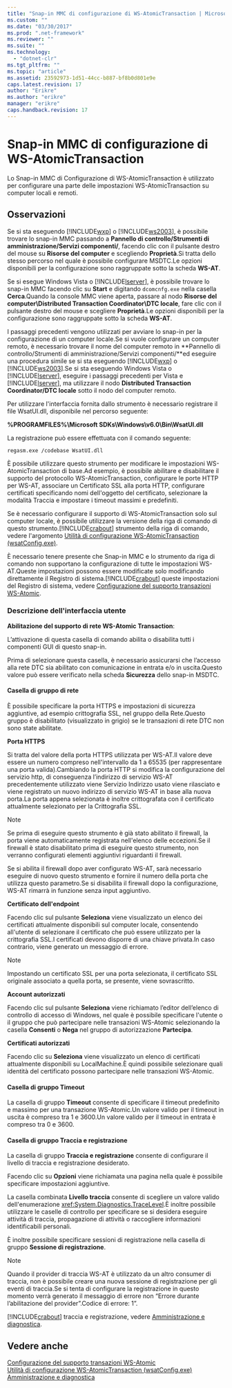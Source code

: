 ```yaml
---
title: "Snap-in MMC di configurazione di WS-AtomicTransaction | Microsoft Docs"
ms.custom: ""
ms.date: "03/30/2017"
ms.prod: ".net-framework"
ms.reviewer: ""
ms.suite: ""
ms.technology: 
  - "dotnet-clr"
ms.tgt_pltfrm: ""
ms.topic: "article"
ms.assetid: 23592973-1d51-44cc-b887-bf8b0d801e9e
caps.latest.revision: 17
author: "Erikre"
ms.author: "erikre"
manager: "erikre"
caps.handback.revision: 17
---
```

# Snap-in MMC di configurazione di WS-AtomicTransaction
Lo Snap\-in MMC di Configurazione di WS\-AtomicTransaction è utilizzato per configurare una parte delle impostazioni WS\-AtomicTransaction su computer locali e remoti.  
  
## Osservazioni  
 Se si sta eseguendo [!INCLUDE[wxp](../../../includes/wxp-md.md)] o [!INCLUDE[ws2003](../../../includes/ws2003-md.md)], è possibile trovare lo snap\-in MMC passando a **Pannello di controllo\/Strumenti di amministrazione\/Servizi componenti\/**, facendo clic con il pulsante destro del mouse su **Risorse del computer** e scegliendo **Proprietà**.Si tratta dello stesso percorso nel quale è possibile configurare MSDTC.Le opzioni disponibili per la configurazione sono raggruppate sotto la scheda **WS\-AT**.  
  
 Se si esegue Windows Vista o [!INCLUDE[lserver](../../../includes/lserver-md.md)], è possibile trovare lo snap\-in MMC facendo clic su **Start** e digitando `dcomcnfg.exe` nella casella **Cerca**.Quando la console MMC viene aperta, passare al nodo **Risorse del computer\\Distributed Transaction Coordinator\\DTC locale**, fare clic con il pulsante destro del mouse e scegliere **Proprietà**.Le opzioni disponibili per la configurazione sono raggruppate sotto la scheda **WS\-AT**.  
  
 I passaggi precedenti vengono utilizzati per avviare lo snap\-in per la configurazione di un computer locale.Se si vuole configurare un computer remoto, è necessario trovare il nome del computer remoto in **Pannello di controllo\/Strumenti di amministrazione\/Servizi componenti\/**ed eseguire una procedura simile se si sta eseguendo [!INCLUDE[wxp](../../../includes/wxp-md.md)] o [!INCLUDE[ws2003](../../../includes/ws2003-md.md)].Se si sta eseguendo Windows Vista o [!INCLUDE[lserver](../../../includes/lserver-md.md)], eseguire i passaggi precedenti per Vista e [!INCLUDE[lserver](../../../includes/lserver-md.md)], ma utilizzare il nodo **Distributed Transaction Coordinator\/DTC locale** sotto il nodo del computer remoto.  
  
 Per utilizzare l'interfaccia fornita dallo strumento è necessario registrare il file WsatUI.dll, disponibile nel percorso seguente:  
  
 **%PROGRAMFILES%\\Microsoft SDKs\\Windows\\v6.0\\Bin\\WsatUI.dll**  
  
 La registrazione può essere effettuata con il comando seguente:  
  
```Output  
regasm.exe /codebase WsatUI.dll  
```  
  
 È possibile utilizzare questo strumento per modificare le impostazioni WS\-AtomicTransaction di base.Ad esempio, è possibile abilitare e disabilitare il supporto del protocollo WS\-AtomicTransaction, configurare le porte HTTP per WS\-AT, associare un Certificato SSL alla porta HTTP, configurare certificati specificando nomi dell'oggetto del certificato, selezionare la modalità Traccia e impostare i timeout massimi e predefiniti.  
  
 Se è necessario configurare il supporto di WS\-AtomicTransaction solo sul computer locale, è possibile utilizzare la versione della riga di comando di questo strumento.[!INCLUDE[crabout](../../../includes/crabout-md.md)] strumento della riga di comando, vedere l'argomento [Utilità di configurazione WS\-AtomicTransaction \(wsatConfig.exe\)](../../../docs/framework/wcf/ws-atomictransaction-configuration-utility-wsatconfig-exe.md).  
  
 È necessario tenere presente che Snap\-in MMC e lo strumento da riga di comando non supportano la configurazione di tutte le impostazioni WS\-AT.Queste impostazioni possono essere modificate solo modificando direttamente il Registro di sistema.[!INCLUDE[crabout](../../../includes/crabout-md.md)] queste impostazioni del Registro di sistema, vedere [Configurazione del supporto transazioni WS\-Atomic](../../../docs/framework/wcf/feature-details/configuring-ws-atomic-transaction-support.md).  
  
### Descrizione dell'interfaccia utente  
 **Abilitazione del supporto di rete WS\-Atomic Transaction**:  
  
 L’attivazione di questa casella di comando abilita o disabilita tutti i componenti GUI di questo snap\-in.  
  
 Prima di selezionare questa casella, è necessario assicurarsi che l’accesso alla rete DTC sia abilitato con comunicazione in entrata e\/o in uscita.Questo valore può essere verificato nella scheda **Sicurezza** dello snap\-in MSDTC.  
  
#### Casella di gruppo di rete  
 È possibile specificare la porta HTTPS e impostazioni di sicurezza aggiuntive, ad esempio crittografia SSL, nel gruppo della Rete.Questo gruppo è disabilitato \(visualizzato in grigio\) se le transazioni di rete DTC non sono state abilitate.  
  
 **Porta HTTPS**  
  
 Si tratta del valore della porta HTTPS utilizzata per WS\-AT.Il valore deve essere un numero compreso nell'intervallo da 1 a 65535 \(per rappresentare una porta valida\).Cambiando la porta HTTP si modifica la configurazione del servizio http, di conseguenza l’indirizzo di servizio WS\-AT precedentemente utilizzato viene  Servizio Indirizzo usato viene rilasciato e viene registrato un nuovo indirizzo di servizio WS\-AT in base alla nuova porta.La porta appena selezionata è inoltre crittografata con il certificato attualmente selezionato per la Crittografia SSL.  
  
> [!NOTE]
>  Se prima di eseguire questo strumento è già stato abilitato il firewall, la porta viene automaticamente registrata nell'elenco delle eccezioni.Se il firewall è stato disabilitato prima di eseguire questo strumento, non verranno configurati elementi aggiuntivi riguardanti il firewall.  
  
 Se si abilita il firewall dopo aver configurato WS\-AT, sarà necessario eseguire di nuovo questo strumento e fornire il numero della porta che utilizza questo parametro.Se si disabilita il firewall dopo la configurazione, WS\-AT rimarrà in funzione senza input aggiuntivo.  
  
 **Certificato dell'endpoint**  
  
 Facendo clic sul pulsante **Seleziona** viene visualizzato un elenco dei certificati attualmente disponibili sul computer locale, consentendo all'utente di selezionare il certificato che può essere utilizzato per la crittografia SSL.I certificati devono disporre di una chiave privata.In caso contrario, viene generato un messaggio di errore.  
  
> [!NOTE]
>  Impostando un certificato SSL per una porta selezionata, il certificato SSL originale associato a quella porta, se presente, viene sovrascritto.  
  
 **Account autorizzati**  
  
 Facendo clic sul pulsante **Seleziona** viene richiamato l’editor dell’elenco di controllo di accesso di Windows, nel quale è possibile specificare l'utente o il gruppo che può partecipare nelle transazioni WS\-Atomic selezionando la casella **Consenti** o **Nega** nel gruppo di autorizzazione **Partecipa**.  
  
 **Certificati autorizzati**  
  
 Facendo clic su **Seleziona** viene visualizzato un elenco di certificati attualmente disponibili su LocalMachine.È quindi possibile selezionare quali identità del certificato possono partecipare nelle transazioni WS\-Atomic.  
  
#### Casella di gruppo Timeout  
 La casella di gruppo **Timeout** consente di specificare il timeout predefinito e massimo per una transazione WS\-Atomic.Un valore valido per il timeout in uscita è compreso tra 1 e 3600.Un valore valido per il timeout in entrata è compreso tra 0 e 3600.  
  
#### Casella di gruppo Traccia e registrazione  
 La casella di gruppo **Traccia e registrazione** consente di configurare il livello di traccia e registrazione desiderato.  
  
 Facendo clic su **Opzioni** viene richiamata una pagina nella quale è possibile specificare impostazioni aggiuntive.  
  
 La casella combinata **Livello traccia** consente di scegliere un valore valido dell'enumerazione <xref:System.Diagnostics.TraceLevel>.È inoltre possibile utilizzare le caselle di controllo per specificare se si desidera eseguire attività di traccia, propagazione di attività o raccogliere informazioni identificabili personali.  
  
 È inoltre possibile specificare sessioni di registrazione nella casella di gruppo **Sessione di registrazione**.  
  
> [!NOTE]
>  Quando il provider di traccia WS\-AT è utilizzato da un altro consumer di traccia, non è possibile creare una nuova sessione di registrazione per gli eventi di traccia.Se si tenta di configurare la registrazione in questo momento verrà generato il messaggio di errore non “Errore durante l’abilitazione del provider”.Codice di errore: 1”.  
  
 [!INCLUDE[crabout](../../../includes/crabout-md.md)] traccia e registrazione, vedere [Amministrazione e diagnostica](../../../docs/framework/wcf/diagnostics/index.md).  
  
## Vedere anche  
 [Configurazione del supporto transazioni WS\-Atomic](../../../docs/framework/wcf/feature-details/configuring-ws-atomic-transaction-support.md)   
 [Utilità di configurazione WS\-AtomicTransaction \(wsatConfig.exe\)](../../../docs/framework/wcf/ws-atomictransaction-configuration-utility-wsatconfig-exe.md)   
 [Amministrazione e diagnostica](../../../docs/framework/wcf/diagnostics/index.md)